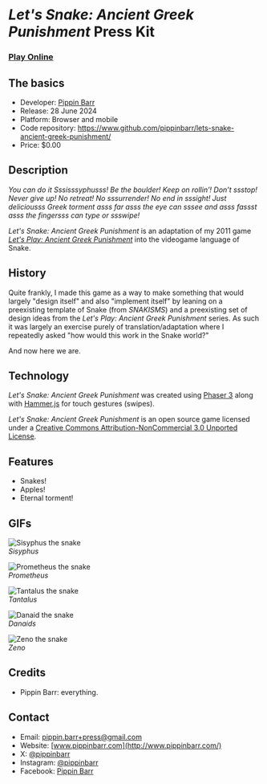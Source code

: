 # *Let's Snake: Ancient Greek Punishment* Press Kit

### [Play Online](https://pippinbarr.com/lets-snake-ancient-greek-punishment)

## The basics

* Developer: [Pippin Barr](http://www.pippinbarr.com/)
* Release: 28 June 2024
* Platform: Browser and mobile
* Code repository: https://www.github.com/pippinbarr/lets-snake-ancient-greek-punishment/
* Price: $0.00

## Description

*You can do it Sssisssyphusss! Be the boulder! Keep on rollin’! Don’t ssstop! Never give up! No retreat! No sssurrender! No end in sssight! Just deliciousss Greek torment asss far asss the eye can sssee and asss fassst asss the fingersss can type or ssswipe!*

*Let's Snake: Ancient Greek Punishment* is an adaptation of my 2011 game [*Let's Play: Ancient Greek Punishment*](/lets-play-ancient-greek-punishment) into the videogame language of Snake.

## History

Quite frankly, I made this game as a way to make something that would largely "design itself" and also "implement itself" by leaning on a preexisting template of Snake (from *SNAKISMS*) and a preexisting set of design ideas from the *Let's Play: Ancient Greek Punishment* series. As such it was largely an exercise purely of translation/adaptation where I repeatedly asked "how would this work in the Snake world?"

And now here we are.

## Technology

*Let's Snake: Ancient Greek Punishment* was created using [Phaser 3](https://phaser.io/) along with [Hammer.js](https://hammerjs.github.io/) for touch gestures (swipes).

*Let's Snake: Ancient Greek Punishment* is an open source game licensed under a [Creative Commons Attribution-NonCommercial 3.0 Unported License](http://creativecommons.org/licenses/by-nc/3.0/).

## Features

* Snakes!
* Apples!
* Eternal torment!

## GIFs

![Sisyphus the snake](./gifs/sispyhus.gif)  
*Sisyphus*

![Prometheus the snake](./gifs/prometheus.gif)  
*Prometheus*

![Tantalus the snake](./gifs/tantalus.gif)  
*Tantalus*

![Danaid the snake](./gifs/danaids.gif)  
*Danaids*

![Zeno the snake](./gifs/zeno.gif)  
*Zeno*

## Credits

* Pippin Barr: everything.

## Contact

* Email: [pippin.barr+press@gmail.com](mailto:pippin.barr+press@gmail.com)
* Website: [www.pippinbarr.com](http://www.pippinbarr.com/)
* X: [@pippinbarr](https://www.x.com/pippinbarr)
* Instagram: [@pippinbarr](https://instagram.com/pippinbarr)
* Facebook: [Pippin Barr](http://www.facebook.com/pippin.barr)

